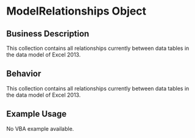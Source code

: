 # ModelRelationships Object

## Business Description
This collection contains all relationships currently between data tables in the data model of Excel 2013.

## Behavior
This collection contains all relationships currently between data tables in the data model of Excel 2013.

## Example Usage
No VBA example available.